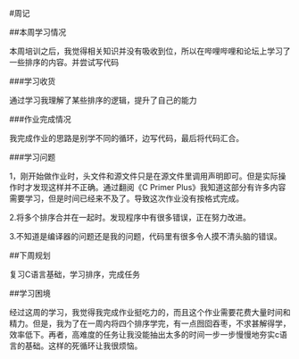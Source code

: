 #周记

##本周学习情况

本周培训之后，我觉得相关知识并没有吸收到位，所以在哔哩哔哩和论坛上学习了一些排序的内容。并尝试写代码

###学习收货

通过学习我理解了某些排序的逻辑，提升了自己的能力

###作业完成情况

我完成作业的思路是别学不同的循环，边写代码，最后将代码汇合。

###学习问题

1，刚开始做作业时，头文件和源文件只是在源文件里调用声明即可。但是实际操作时才发现这样并不正确。通过翻阅《C Primer Plus》我知道这部分有许多内容需要学习，但是时间已经来不及了。导致这次作业没有按格式完成。

2.将多个排序合并在一起时。发现程序中有很多错误，正在努力改进。

3.不知道是编译器的问题还是我的问题，代码里有很多令人摸不清头脑的错误。

##下周规划

复习C语言基础，学习排序，完成任务

##学习困境

经过这周的学习，我觉得我完成作业挺吃力的，而且这个作业需要花费大量时间和精力。但是，我为了在一周内将四个排序学完，有一点囫囵吞枣，不求甚解得学，效率低下。再者，高难度的任务让我没能抽出太多的时间一步一步慢慢地夯实c语言的基础。这样的死循环让我很烦恼。



